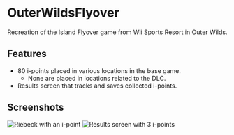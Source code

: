 # OuterWildsFlyover
Recreation of the Island Flyover game from Wii Sports Resort in Outer Wilds.

## Features
- 80 i-points placed in various locations in the base game.
  - None are placed in locations related to the DLC.
- Results screen that tracks and saves collected i-points.

## Screenshots
![Riebeck with an i-point](https://user-images.githubusercontent.com/32236823/152405715-be994ca9-552a-4fab-8575-5c9966a7f83f.png)
![Results screen with 3 i-points](https://user-images.githubusercontent.com/32236823/152407352-f6131846-9f0c-411c-a7ff-126c20a88b68.png)
